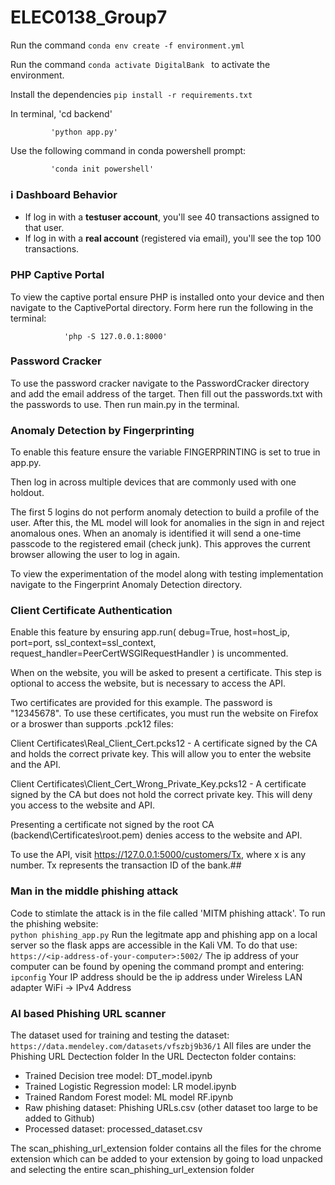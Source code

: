 # ELEC0138_Group7
Run the command `conda env create -f environment.yml`

Run the command `conda activate DigitalBank ` to activate the environment.

Install the dependencies `pip install -r requirements.txt `

In terminal, 'cd backend'

             'python app.py'

Use the following command in conda powershell prompt:

             'conda init powershell'

### ℹ️ Dashboard Behavior
- If log in with a **testuser account**, you'll see 40 transactions assigned to that user.
- If log in with a **real account** (registered via email), you'll see the top 100 transactions.



### PHP Captive Portal
To view the captive portal ensure PHP is installed onto your device and then navigate to the CaptivePortal directory. Form here run the following in the terminal:

                'php -S 127.0.0.1:8000'

### Password Cracker
To use the password cracker navigate to the PasswordCracker directory and add the email address of the target. Then fill out the passwords.txt with the passwords to use. Then run main.py in the terminal.

### Anomaly Detection by Fingerprinting
To enable this feature ensure the variable FINGERPRINTING is set to true in app.py. 

Then log in across multiple devices that are commonly used with one holdout. 

The first 5 logins do not perform anomaly detection to build a profile of the user. After this, the ML model will look for anomalies in the sign in and reject anomalous ones. 
When an anomaly is identified it will send a one-time passcode to the registered email (check junk). This approves the current browser allowing the user to log in again.

To view the experimentation of the model along with testing implementation navigate to the Fingerprint Anomaly Detection directory.

### Client Certificate Authentication

Enable this feature by ensuring app.run( debug=True, host=host_ip, port=port, ssl_context=ssl_context, request_handler=PeerCertWSGIRequestHandler ) is uncommented.

When on the website, you will be asked to present a certificate. This step is optional to access the website, but is necessary to access the API.

Two certificates are provided for this example. The password is "12345678". To use these certificates, you must run the website on Firefox or a broswer than supports .pck12 files:

Client Certificates\Real_Client_Cert.pcks12 - A certificate signed by the CA and holds the correct private key. This will allow you to enter the website and the API.

Client Certificates\Client_Cert_Wrong_Private_Key.pcks12 - A certificate signed by the CA but does not hold the correct private key. This will deny you access to the website and API.

Presenting a certificate not signed by the root CA (backend\Certificates\root.pem) denies access to the website and API.

To use the API, visit https://127.0.0.1:5000/customers/Tx, where x is any number. Tx represents the transaction ID of the bank.##

### Man in the middle phishing attack
Code to stimlate the attack is in the file called 'MITM phishing attack'. 
To run the phishing website:  
                              `python phishing_app.py`
Run the legitmate app and phishing app on a local server so the flask apps are accessible in the Kali VM. 
To do that use:
                              `https://<ip-address-of-your-computer>:5002/`
The ip address of your computer can be found by opening the command prompt and entering: `ipconfig`
Your IP address should be the ip address under Wireless LAN adapter WiFi ->  IPv4 Address

### AI based Phishing URL scanner
The dataset used for training and testing the dataset: `https://data.mendeley.com/datasets/vfszbj9b36/1`
All files are under the Phishing URL Dectection folder
In the URL Dectecton folder contains:
- Trained Decision tree model: DT_model.ipynb
- Trained Logistic Regression model: LR model.ipynb
- Trained Random Forest model: ML model RF.ipynb
- Raw phishing dataset: Phishing URLs.csv (other dataset too large to be added to Github)
- Processed dataset: processed_dataset.csv

The scan_phishing_url_extension folder contains all the files for the chrome extension  which can be added to your extension by going to load unpacked and selecting the entire scan_phishing_url_extension folder
